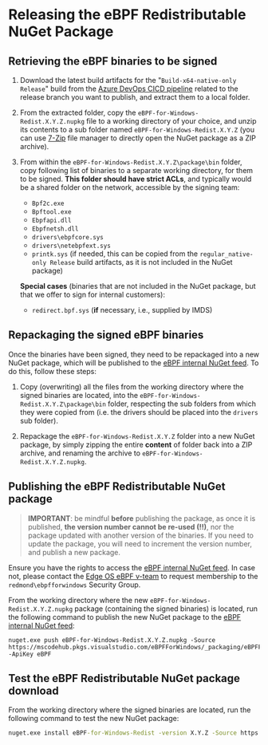 # Releasing the eBPF Redistributable NuGet Package

## Retrieving the eBPF binaries to be signed

1. Download the latest build artifacts for the "`Build-x64-native-only Release`" build from the [Azure DevOps CICD pipeline](https://mscodehub.visualstudio.com/eBPFForWindows/_build?definitionId=2094&_a=summary) related to the release branch you want to publish, and extract them to a local folder.

1. From the extracted folder, copy the `eBPF-for-Windows-Redist.X.Y.Z.nupkg` file to a working directory of your choice, and unzip its contents to a sub folder named `eBPF-for-Windows-Redist.X.Y.Z` (you can use [7-Zip](https://www.7-zip.org/) file manager to directly open the NuGet package as a ZIP archive).

1. From within the `eBPF-for-Windows-Redist.X.Y.Z\package\bin` folder, copy following list of binaries to a separate working directory, for them to be signed. **This folder should have strict ACLs**, and typically would be a shared folder on the network, accessible by the signing team:

    - `Bpf2c.exe`
    - `Bpftool.exe`
    - `Ebpfapi.dll`
    - `Ebpfnetsh.dll`
    - `drivers\ebpfcore.sys`
    - `drivers\netebpfext.sys`
    - `printk.sys` (if needed, this can be copied from the `regular_native-only Release` build artifacts, as it is not included in the NuGet package)
    
    **Special cases** (binaries that are not included in the NuGet package, but that we offer to sign for internal customers):

    - `redirect.bpf.sys` (**if** necessary, i.e., supplied by IMDS)

## Repackaging the signed eBPF binaries

Once the binaries have been signed, they need to be repackaged into a new NuGet package, which will be published to the [eBPF internal NuGet feed](https://mscodehub.visualstudio.com/eBPFForWindows/_artifacts/feed/eBPFForWindows).
To do this, follow these steps:

1. Copy (overwriting) all the files from the working directory where the signed binaries are located, into the `eBPF-for-Windows-Redist.X.Y.Z\package\bin` folder, respecting the sub folders from which they were copied from (i.e. the drivers should be placed into the `drivers` sub folder).

1. Repackage the `eBPF-for-Windows-Redist.X.Y.Z` folder into a new NuGet package, by simply zipping the entire **content** of folder back into a ZIP archive, and renaming the archive to `eBPF-for-Windows-Redist.X.Y.Z.nupkg`.


## Publishing the eBPF Redistributable NuGet package

>**IMPORTANT**: be mindful **before** publishing the package, as once it is published, **the version number cannot be re-used (!!)**, nor the package updated with another version of the binaries. If you need to update the package, you will need to increment the version number, and publish a new package.

Ensure you have the rights to access the [eBPF internal NuGet feed](https://mscodehub.visualstudio.com/eBPFForWindows/_artifacts/feed/eBPFForWindows). In case not, please contact the [Edge OS eBPF v-team](edgeosebpf@microsoft.com) to request membership to the `redmond\ebpfforwindows` Security Group.

From the working directory where the new `eBPF-for-Windows-Redist.X.Y.Z.nupkg` package (containing the signed binaries) is located, run the following command to publish the new NuGet package to the [eBPF internal NuGet feed](https://mscodehub.visualstudio.com/eBPFForWindows/_artifacts/feed/eBPFForWindows):

```
nuget.exe push eBPF-for-Windows-Redist.X.Y.Z.nupkg -Source https://mscodehub.pkgs.visualstudio.com/eBPFForWindows/_packaging/eBPFForWindows/nuget/v3/index.json -ApiKey eBPF
```

## Test the eBPF Redistributable NuGet package download

From the working directory where the signed binaries are located, run the following command to test the new NuGet package:

```cmd
nuget.exe install eBPF-for-Windows-Redist -version X.Y.Z -Source https://mscodehub.pkgs.visualstudio.com/eBPFForWindows/_packaging/eBPFForWindows/nuget/v3/index.json
```